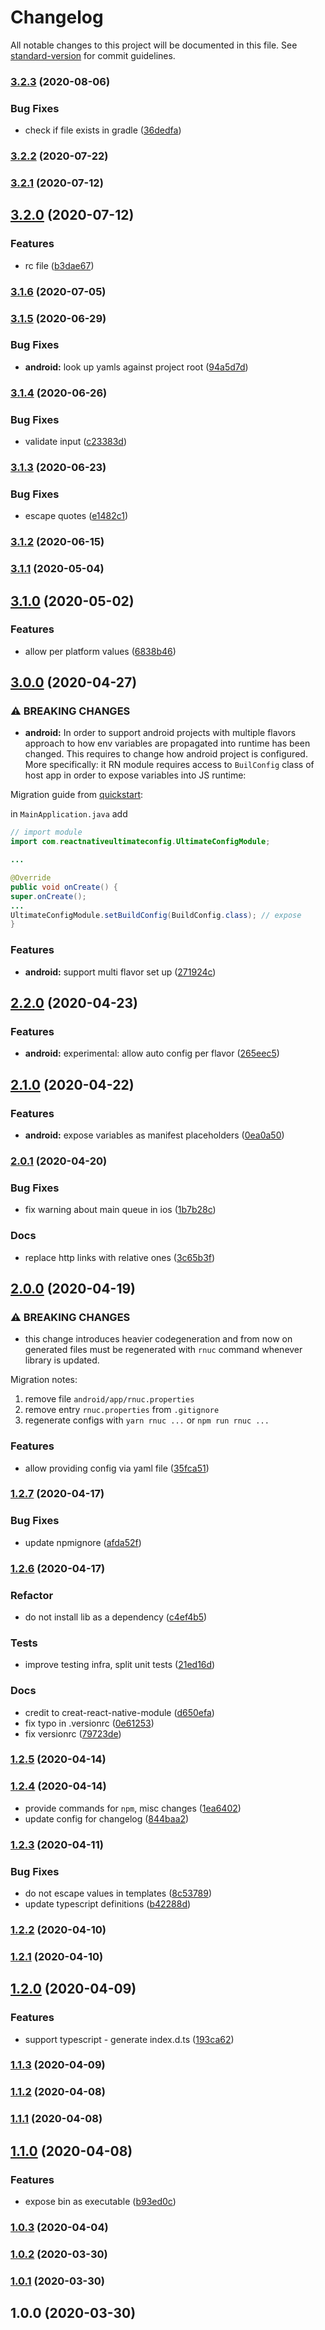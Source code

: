 # Changelog

All notable changes to this project will be documented in this file. See [standard-version](https://github.com/conventional-changelog/standard-version) for commit guidelines.

### [3.2.3](https://github.com/maxkomarychev/react-native-ultimate-config/compare/v3.2.2...v3.2.3) (2020-08-06)


### Bug Fixes

* check if file exists in gradle ([36dedfa](https://github.com/maxkomarychev/react-native-ultimate-config/commit/36dedfaa335321778a51decd47e883c30b9260fc))

### [3.2.2](https://github.com/maxkomarychev/react-native-ultimate-config/compare/v3.2.1...v3.2.2) (2020-07-22)

### [3.2.1](https://github.com/maxkomarychev/react-native-ultimate-config/compare/v3.2.0...v3.2.1) (2020-07-12)

## [3.2.0](https://github.com/maxkomarychev/react-native-ultimate-config/compare/v3.1.6...v3.2.0) (2020-07-12)


### Features

* rc file ([b3dae67](https://github.com/maxkomarychev/react-native-ultimate-config/commit/b3dae67fd28d24628f43a6e20a6cb4e12e77e6d1))

### [3.1.6](https://github.com/maxkomarychev/react-native-ultimate-config/compare/v3.1.5...v3.1.6) (2020-07-05)

### [3.1.5](https://github.com/maxkomarychev/react-native-ultimate-config/compare/v3.1.4...v3.1.5) (2020-06-29)


### Bug Fixes

* **android:** look up yamls against project root ([94a5d7d](https://github.com/maxkomarychev/react-native-ultimate-config/commit/94a5d7d7894b8b891229e5df0171fe61356a4e71))

### [3.1.4](https://github.com/maxkomarychev/react-native-ultimate-config/compare/v3.1.3...v3.1.4) (2020-06-26)


### Bug Fixes

* validate input ([c23383d](https://github.com/maxkomarychev/react-native-ultimate-config/commit/c23383db9cb4bb578e82fb3ba0bfc122c0f36ac7))

### [3.1.3](https://github.com/maxkomarychev/react-native-ultimate-config/compare/v3.1.2...v3.1.3) (2020-06-23)


### Bug Fixes

* escape quotes ([e1482c1](https://github.com/maxkomarychev/react-native-ultimate-config/commit/e1482c127cd2bfe0c9c3d5f8bbce6e749a0f9ceb))

### [3.1.2](https://github.com/maxkomarychev/react-native-ultimate-config/compare/v3.1.1...v3.1.2) (2020-06-15)

### [3.1.1](https://github.com/maxkomarychev/react-native-ultimate-config/compare/v3.1.0...v3.1.1) (2020-05-04)

## [3.1.0](https://github.com/maxkomarychev/react-native-ultimate-config/compare/v3.0.0...v3.1.0) (2020-05-02)


### Features

* allow per platform values ([6838b46](https://github.com/maxkomarychev/react-native-ultimate-config/commit/6838b4672ce5f7cc619e7f36d19c1a2e55261b1e))

## [3.0.0](https://github.com/maxkomarychev/react-native-ultimate-config/compare/v2.2.0...v3.0.0) (2020-04-27)


### ⚠ BREAKING CHANGES

* **android:** In order to support android projects with multiple
flavors approach to how env variables are propagated into runtime has
been changed. This requires to change how android project is configured.
More specifically: it RN module requires access to `BuilConfig` class of
host app in order to expose variables into JS runtime:

Migration guide from [quickstart](./docs/quickstart.md#android):

in `MainApplication.java` add

```java
// import module
import com.reactnativeultimateconfig.UltimateConfigModule;

...

@Override
public void onCreate() {
super.onCreate();
...
UltimateConfigModule.setBuildConfig(BuildConfig.class); // expose
}
```

### Features

* **android:** support multi flavor set up ([271924c](https://github.com/maxkomarychev/react-native-ultimate-config/commit/271924cb7103ffaac086fcd518d5f264ea720b6d))

## [2.2.0](https://github.com/maxkomarychev/react-native-ultimate-config/compare/v2.1.0...v2.2.0) (2020-04-23)


### Features

* **android:** experimental: allow auto config per flavor ([265eec5](https://github.com/maxkomarychev/react-native-ultimate-config/commit/265eec57b24177cea6606faf56f198a0a36fe930))

## [2.1.0](https://github.com/maxkomarychev/react-native-ultimate-config/compare/v2.0.1...v2.1.0) (2020-04-22)


### Features

* **android:** expose variables as manifest placeholders ([0ea0a50](https://github.com/maxkomarychev/react-native-ultimate-config/commit/0ea0a50b1c939a8004eaae633d0cb7cbc1772238))

### [2.0.1](https://github.com/maxkomarychev/react-native-ultimate-config/compare/v2.0.0...v2.0.1) (2020-04-20)


### Bug Fixes

* fix warning about main queue in ios ([1b7b28c](https://github.com/maxkomarychev/react-native-ultimate-config/commit/1b7b28cb16e2c6b8fede3e5189f910724755e67b))


### Docs

* replace http links with relative ones ([3c65b3f](https://github.com/maxkomarychev/react-native-ultimate-config/commit/3c65b3f63f587b560d4e417be4e65c4fb9c1c07e))

## [2.0.0](https://github.com/maxkomarychev/react-native-ultimate-config/compare/v1.2.7...v2.0.0) (2020-04-19)


### ⚠ BREAKING CHANGES

* this change introduces heavier codegeneration and from
now on generated files must be regenerated with `rnuc` command whenever
library is updated.

Migration notes:

1. remove file `android/app/rnuc.properties`
2. remove entry `rnuc.properties` from `.gitignore`
3. regenerate configs with `yarn rnuc ...` or `npm run rnuc ...`

### Features

* allow providing config via yaml file ([35fca51](https://github.com/maxkomarychev/react-native-ultimate-config/commit/35fca51f7d6dd4b072510c9cf798e31555ed2686))

### [1.2.7](https://github.com/maxkomarychev/react-native-ultimate-config/compare/v1.2.6...v1.2.7) (2020-04-17)


### Bug Fixes

* update npmignore ([afda52f](https://github.com/maxkomarychev/react-native-ultimate-config/commit/afda52f50f9dbccd966fba45bf6ec104042dfcc9))

### [1.2.6](https://github.com/maxkomarychev/react-native-ultimate-config/compare/v1.2.5...v1.2.6) (2020-04-17)


### Refactor

* do not install lib as a dependency ([c4ef4b5](https://github.com/maxkomarychev/react-native-ultimate-config/commit/c4ef4b5069b1c8b49c43aecfff56c1d72b01b211))


### Tests

* improve testing infra, split unit tests ([21ed16d](https://github.com/maxkomarychev/react-native-ultimate-config/commit/21ed16d9daae378cbd2e2f026377cc27508faa6b))


### Docs

* credit to creat-react-native-module ([d650efa](https://github.com/maxkomarychev/react-native-ultimate-config/commit/d650efaac1a0fb8f1c4d9da097b891d22b4809cf))
* fix typo in .versionrc ([0e61253](https://github.com/maxkomarychev/react-native-ultimate-config/commit/0e61253ee51732471833c06673599168aaf342f9))
* fix versionrc ([79723de](https://github.com/maxkomarychev/react-native-ultimate-config/commit/79723def7013301301531ecbe7615e79d216d920))

### [1.2.5](https://github.com/maxkomarychev/react-native-ultimate-config/compare/v1.2.4...v1.2.5) (2020-04-14)

### [1.2.4](https://github.com/maxkomarychev/react-native-ultimate-config/compare/v1.2.3...v1.2.4) (2020-04-14)


* provide commands for `npm`, misc changes ([1ea6402](https://github.com/maxkomarychev/react-native-ultimate-config/commit/1ea6402a68557812aa366582ff9a7d7eedc6c40d))
* update config for changelog ([844baa2](https://github.com/maxkomarychev/react-native-ultimate-config/commit/844baa24d0e3891a0409aaccb781203e0a94a451))

### [1.2.3](https://github.com/maxkomarychev/react-native-ultimate-config/compare/v1.2.2...v1.2.3) (2020-04-11)


### Bug Fixes

* do not escape values in templates ([8c53789](https://github.com/maxkomarychev/react-native-ultimate-config/commit/8c53789df5b7093b8cf0a361958dcacaf9bee753))
* update typescript definitions ([b42288d](https://github.com/maxkomarychev/react-native-ultimate-config/commit/b42288dcac924235f5ad06541f2a741029f1d351))

### [1.2.2](https://github.com/maxkomarychev/react-native-ultimate-config/compare/v1.2.1...v1.2.2) (2020-04-10)

### [1.2.1](https://github.com/maxkomarychev/react-native-ultimate-config/compare/v1.2.0...v1.2.1) (2020-04-10)

## [1.2.0](https://github.com/maxkomarychev/react-native-ultimate-config/compare/v1.1.3...v1.2.0) (2020-04-09)


### Features

* support typescript - generate index.d.ts ([193ca62](https://github.com/maxkomarychev/react-native-ultimate-config/commit/193ca623b7f868a3de0a3a741a78f668eb711733))

### [1.1.3](https://github.com/maxkomarychev/react-native-ultimate-config/compare/v1.1.2...v1.1.3) (2020-04-09)

### [1.1.2](https://github.com/maxkomarychev/react-native-ultimate-config/compare/v1.1.1...v1.1.2) (2020-04-08)

### [1.1.1](https://github.com/maxkomarychev/react-native-ultimate-config/compare/v1.1.0...v1.1.1) (2020-04-08)

## [1.1.0](https://github.com/maxkomarychev/react-native-ultimate-config/compare/v1.0.3...v1.1.0) (2020-04-08)


### Features

* expose bin as executable ([b93ed0c](https://github.com/maxkomarychev/react-native-ultimate-config/commit/b93ed0c5f01c4c4819c70320b3ff3fe969650935))

### [1.0.3](https://github.com/maxkomarychev/react-native-ultimate-config/compare/v1.0.2...v1.0.3) (2020-04-04)

### [1.0.2](https://github.com/maxkomarychev/react-native-ultimate-config/compare/v1.0.1...v1.0.2) (2020-03-30)

### [1.0.1](https://github.com/maxkomarychev/react-native-ultimate-config/compare/v1.0.0...v1.0.1) (2020-03-30)

## 1.0.0 (2020-03-30)
